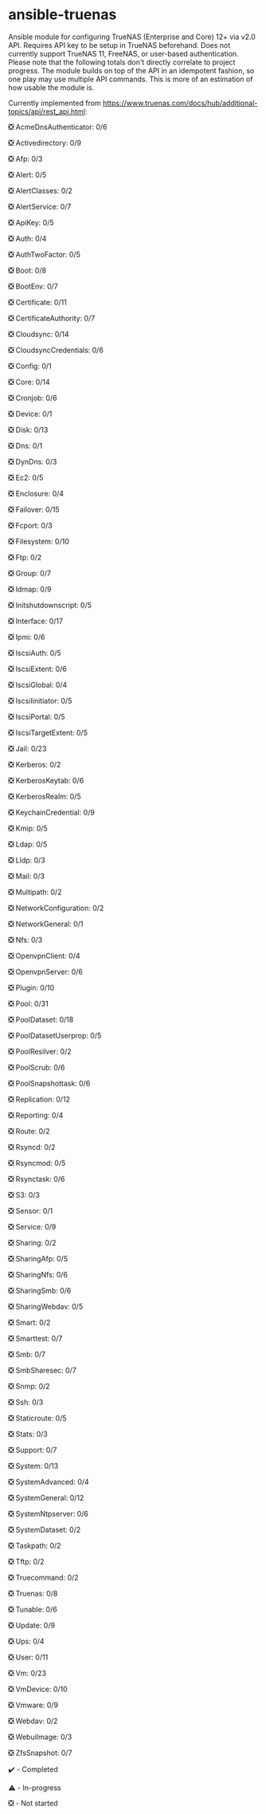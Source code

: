 # ansible-truenas

Ansible module for configuring TrueNAS (Enterprise and Core) 12+ via v2.0 API. Requires API key to be setup in TrueNAS beforehand. Does not currently support TrueNAS 11, FreeNAS, or user-based authentication. Please note that the following totals don't directly correlate to project progress. The module builds on top of the API in an idempotent fashion, so one play may use multiple API commands. This is more of an estimation of how usable the module is.

Currently implemented from https://www.truenas.com/docs/hub/additional-topics/api/rest_api.html:

:negative_squared_cross_mark: AcmeDnsAuthenticator: 0/6

:negative_squared_cross_mark: Activedirectory: 0/9

:negative_squared_cross_mark: Afp: 0/3

:negative_squared_cross_mark: Alert: 0/5

:negative_squared_cross_mark: AlertClasses: 0/2

:negative_squared_cross_mark: AlertService: 0/7

:negative_squared_cross_mark: ApiKey: 0/5

:negative_squared_cross_mark: Auth: 0/4

:negative_squared_cross_mark: AuthTwoFactor: 0/5

:negative_squared_cross_mark: Boot: 0/8

:negative_squared_cross_mark: BootEnv: 0/7

:negative_squared_cross_mark: Certificate: 0/11

:negative_squared_cross_mark: CertificateAuthority: 0/7

:negative_squared_cross_mark: Cloudsync: 0/14

:negative_squared_cross_mark: CloudsyncCredentials: 0/6

:negative_squared_cross_mark: Config: 0/1

:negative_squared_cross_mark: Core: 0/14

:negative_squared_cross_mark: Cronjob: 0/6

:negative_squared_cross_mark: Device: 0/1

:negative_squared_cross_mark: Disk: 0/13

:negative_squared_cross_mark: Dns: 0/1

:negative_squared_cross_mark: DynDns: 0/3

:negative_squared_cross_mark: Ec2: 0/5

:negative_squared_cross_mark: Enclosure: 0/4

:negative_squared_cross_mark: Failover: 0/15

:negative_squared_cross_mark: Fcport: 0/3

:negative_squared_cross_mark: Filesystem: 0/10

:negative_squared_cross_mark: Ftp: 0/2

:negative_squared_cross_mark: Group: 0/7

:negative_squared_cross_mark: Idmap: 0/9

:negative_squared_cross_mark: Initshutdownscript: 0/5

:negative_squared_cross_mark: Interface: 0/17

:negative_squared_cross_mark: Ipmi: 0/6

:negative_squared_cross_mark: IscsiAuth: 0/5

:negative_squared_cross_mark: IscsiExtent: 0/6

:negative_squared_cross_mark: IscsiGlobal: 0/4

:negative_squared_cross_mark: IscsiIinitiator: 0/5

:negative_squared_cross_mark: IscsiPortal: 0/5

:negative_squared_cross_mark: IscsiTargetExtent: 0/5

:negative_squared_cross_mark: Jail: 0/23

:negative_squared_cross_mark: Kerberos: 0/2

:negative_squared_cross_mark: KerberosKeytab: 0/6

:negative_squared_cross_mark: KerberosRealm: 0/5

:negative_squared_cross_mark: KeychainCredential: 0/9

:negative_squared_cross_mark: Kmip: 0/5

:negative_squared_cross_mark: Ldap: 0/5

:negative_squared_cross_mark: Lldp: 0/3

:negative_squared_cross_mark: Mail: 0/3

:negative_squared_cross_mark: Multipath: 0/2

:negative_squared_cross_mark: NetworkConfiguration: 0/2

:negative_squared_cross_mark: NetworkGeneral: 0/1

:negative_squared_cross_mark: Nfs: 0/3

:negative_squared_cross_mark: OpenvpnClient: 0/4

:negative_squared_cross_mark: OpenvpnServer: 0/6

:negative_squared_cross_mark: Plugin: 0/10

:negative_squared_cross_mark: Pool: 0/31

:negative_squared_cross_mark: PoolDataset: 0/18

:negative_squared_cross_mark: PoolDatasetUserprop: 0/5

:negative_squared_cross_mark: PoolResilver: 0/2

:negative_squared_cross_mark: PoolScrub: 0/6

:negative_squared_cross_mark: PoolSnapshottask: 0/6

:negative_squared_cross_mark: Replication: 0/12

:negative_squared_cross_mark: Reporting: 0/4

:negative_squared_cross_mark: Route: 0/2

:negative_squared_cross_mark: Rsyncd: 0/2

:negative_squared_cross_mark: Rsyncmod: 0/5

:negative_squared_cross_mark: Rsynctask: 0/6

:negative_squared_cross_mark: S3: 0/3

:negative_squared_cross_mark: Sensor: 0/1

:negative_squared_cross_mark: Service: 0/9

:negative_squared_cross_mark: Sharing: 0/2

:negative_squared_cross_mark: SharingAfp: 0/5

:negative_squared_cross_mark: SharingNfs: 0/6

:negative_squared_cross_mark: SharingSmb: 0/6

:negative_squared_cross_mark: SharingWebdav: 0/5

:negative_squared_cross_mark: Smart: 0/2

:negative_squared_cross_mark: Smarttest: 0/7

:negative_squared_cross_mark: Smb: 0/7

:negative_squared_cross_mark: SmbSharesec: 0/7

:negative_squared_cross_mark: Snmp: 0/2

:negative_squared_cross_mark: Ssh: 0/3

:negative_squared_cross_mark: Staticroute: 0/5

:negative_squared_cross_mark: Stats: 0/3

:negative_squared_cross_mark: Support: 0/7

:negative_squared_cross_mark: System: 0/13

:negative_squared_cross_mark: SystemAdvanced: 0/4

:negative_squared_cross_mark: SystemGeneral: 0/12

:negative_squared_cross_mark: SystemNtpserver: 0/6

:negative_squared_cross_mark: SystemDataset: 0/2

:negative_squared_cross_mark: Taskpath: 0/2

:negative_squared_cross_mark: Tftp: 0/2

:negative_squared_cross_mark: Truecommand: 0/2

:negative_squared_cross_mark: Truenas: 0/8

:negative_squared_cross_mark: Tunable: 0/6

:negative_squared_cross_mark: Update: 0/9

:negative_squared_cross_mark: Ups: 0/4

:negative_squared_cross_mark: User: 0/11

:negative_squared_cross_mark: Vm: 0/23

:negative_squared_cross_mark: VmDevice: 0/10

:negative_squared_cross_mark: Vmware: 0/9

:negative_squared_cross_mark: Webdav: 0/2

:negative_squared_cross_mark: WebuiImage: 0/3

:negative_squared_cross_mark: ZfsSnapshot: 0/7




:heavy_check_mark: - Completed

:warning: - In-progress

:negative_squared_cross_mark: - Not started